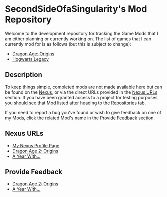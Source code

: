 # SecondSideOfaSingularity's Mod Repository
Welcome to the development repository for tracking the Game Mods that I am either planning or currently working on. The list of games that I can currently mod for is as follows (but this is subject to change):
 - [Dragon Age: Origins](https://dragonage.fandom.com/wiki/Dragon_Age:_Origins)
 - [Hogwarts Legacy](https://hogwarts-legacy.fandom.com/wiki/Hogwarts_Legacy_Wiki)

## Description
To keep things simple, completed mods are not made available here but can be found on the [Nexus](https://www.nexusmods.com/), or via the direct URLs provided in the [Nexus URLs](#nexus-urls) section. If you have been granted access to a project for testing purposes, you should see that Mod listed after heading to the [Repositories](https://github.com/orgs/SecondSideOfaSingularity/repositories) tab.

If you need to report a bug you've found or wish to give feedback on one of my Mods, click the related Mod's name in the [Provide Feedback](#provide-feedback) section.

## Nexus URLs
- [My Nexus Profile Page](https://www.nexusmods.com/users/114285913)
- [Dragon Age 2: Origins](https://www.nexusmods.com/dragonage/mods/5709)
- [A Year With...](https://www.nexusmods.com/dragonage/mods/5666)

## Provide Feedback
- [Dragon Age 2: Origins]()
- [A Year With...]()

